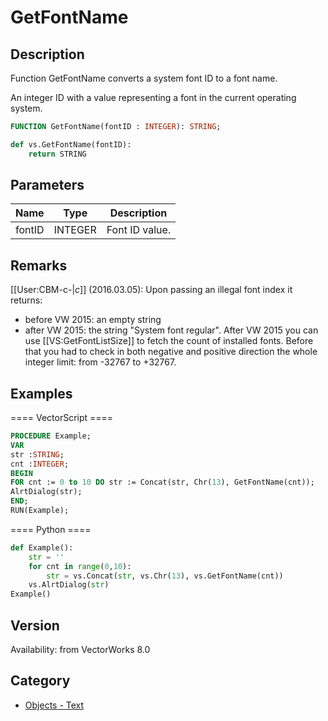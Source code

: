 # GetFontName

## Description
Function GetFontName converts a system font ID to a font name.

An integer ID with a value representing a font in the current operating system.

```pascal
FUNCTION GetFontName(fontID : INTEGER): STRING;
```

```python
def vs.GetFontName(fontID):
    return STRING
```

## Parameters
|Name|Type|Description|
|---|---|---|
|fontID|INTEGER|Font ID value.|

## Remarks
[[User:CBM-c-|_c_]] (2016.03.05): Upon passing an illegal font index it returns:
* before VW 2015: an empty string
* after VW 2015: the string "System font regular".
After VW 2015 you can use [[VS:GetFontListSize]] to fetch the count of installed fonts. Before that you had to check in both negative and positive direction the whole integer limit: from -32767 to +32767.

## Examples
==== VectorScript ====
```pascal
PROCEDURE Example;
VAR
str :STRING;
cnt :INTEGER;
BEGIN
FOR cnt := 0 to 10 DO str := Concat(str, Chr(13), GetFontName(cnt));
AlrtDialog(str);
END;
RUN(Example);
```
==== Python ====
```python
def Example():
	str = ''
	for cnt in range(0,10):
		str = vs.Concat(str, vs.Chr(13), vs.GetFontName(cnt))
	vs.AlrtDialog(str)
Example()
```

## Version
Availability: from VectorWorks 8.0

## Category
* [Objects - Text](../Categories/Objects%20-%20Text.md)
